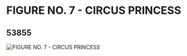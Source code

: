 # FIGURE NO. 7 - CIRCUS PRINCESS
## 53855
![FIGURE NO. 7 - CIRCUS PRINCESS](https://lc-www-live-s.legocdn.com/media/bricks/5/2/4598308.jpg)